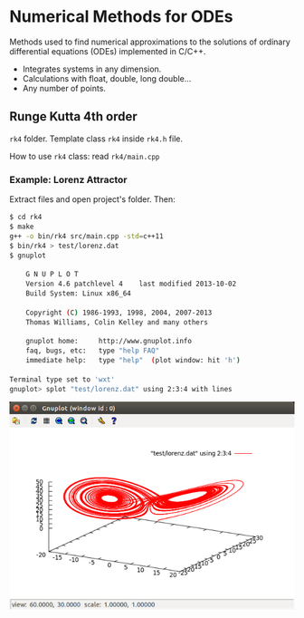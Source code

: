 # Numerical Methods for ODEs

Methods used to find numerical approximations to the solutions
of ordinary differential equations (ODEs) implemented in C/C++.

- Integrates systems in any dimension.
- Calculations with float, double, long double...
- Any number of points.

## Runge Kutta 4th order

`rk4` folder. Template class `rk4` inside `rk4.h` file.

How to use `rk4` class: read `rk4/main.cpp`

### Example: Lorenz Attractor

Extract files and open project's folder. Then:

```bash
$ cd rk4
$ make
g++ -o bin/rk4 src/main.cpp -std=c++11
$ bin/rk4 > test/lorenz.dat
$ gnuplot 

	G N U P L O T
	Version 4.6 patchlevel 4    last modified 2013-10-02 
	Build System: Linux x86_64

	Copyright (C) 1986-1993, 1998, 2004, 2007-2013
	Thomas Williams, Colin Kelley and many others

	gnuplot home:     http://www.gnuplot.info
	faq, bugs, etc:   type "help FAQ"
	immediate help:   type "help"  (plot window: hit 'h')

Terminal type set to 'wxt'
gnuplot> splot "test/lorenz.dat" using 2:3:4 with lines
```

![gnuplot window](rk4/test/lorenz.png?raw=true)
